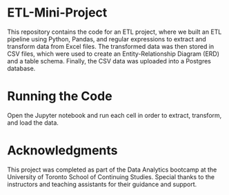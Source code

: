 # ETL-Mini-Project

This repository contains the code for an ETL project, where we built an ETL pipeline using Python, Pandas, and regular expressions to extract and transform data from Excel files. The transformed data was then stored in CSV files, which were used to create an Entity-Relationship Diagram (ERD) and a table schema. Finally, the CSV data was uploaded into a Postgres database.

# Running the Code

Open the Jupyter notebook and run each cell in order to extract, transform, and load the data.

# Acknowledgments

This project was completed as part of the Data Analytics bootcamp at the University of Toronto School of Continuing Studies. Special thanks to the instructors and teaching assistants for their guidance and support.
